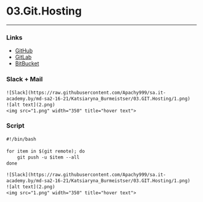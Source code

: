   # 03.Git.Hosting
  ---
  ### Links 

  + [GitHub](https://github.com/Apachy999/Demo_GGB)
  + [GitLab](https://gitlab.com/apachy999/demo_ggb)
  + [BitBucket](https://bitbucket.org/Apachy/demo_ggb)
  

  ### Slack + Mail
  
    ![Slack](https://raw.githubusercontent.com/Apachy999/sa.it-academy.by/md-sa2-16-21/Katsiaryna_Burmeistser/03.GIT.Hosting/1.png)
	![alt text](2.png)
	<img src="1.png" width="350" title="hover text">
	

  
  ### Script
  
  ```
  #!/bin/bash

  for item in $(git remote); do
      git push -u $item --all
  done

  ```


    ![Slack](https://raw.githubusercontent.com/Apachy999/sa.it-academy.by/md-sa2-16-21/Katsiaryna_Burmeistser/03.GIT.Hosting/1.png)
	![alt text](2.png)
	<img src="1.png" width="350" title="hover text">

